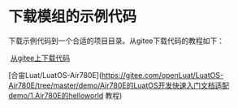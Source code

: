 # 下载模组的示例代码
下载示例代码到一个合适的项目目录。从gitee下载代码的教程如下：

​    [从gitee上下载代码](https://e3zt58hesn.feishu.cn/wiki/YsziwfobCie8fPkhsUXcOE3inLc?from=from_copylink)

[合宙Luat/LuatOS-Air780E](https://gitee.com/openLuat/LuatOS-Air780E/tree/master/demo/Air780E的LuatOS开发快速入门文档适配demo/1.Air780E的helloworld 教程)
